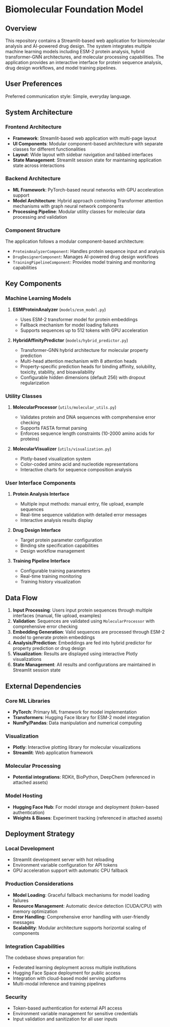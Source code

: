 # Biomolecular Foundation Model

## Overview

This repository contains a Streamlit-based web application for biomolecular analysis and AI-powered drug design. The system integrates multiple machine learning models including ESM-2 protein analysis, hybrid transformer-GNN architectures, and molecular processing capabilities. The application provides an interactive interface for protein sequence analysis, drug design workflows, and model training pipelines.

## User Preferences

Preferred communication style: Simple, everyday language.

## System Architecture

### Frontend Architecture
- **Framework**: Streamlit-based web application with multi-page layout
- **UI Components**: Modular component-based architecture with separate classes for different functionalities
- **Layout**: Wide layout with sidebar navigation and tabbed interfaces
- **State Management**: Streamlit session state for maintaining application state across interactions

### Backend Architecture
- **ML Framework**: PyTorch-based neural networks with GPU acceleration support
- **Model Architecture**: Hybrid approach combining Transformer attention mechanisms with graph neural network components
- **Processing Pipeline**: Modular utility classes for molecular data processing and validation

### Component Structure
The application follows a modular component-based architecture:
- `ProteinAnalyzerComponent`: Handles protein sequence input and analysis
- `DrugDesignerComponent`: Manages AI-powered drug design workflows  
- `TrainingPipelineComponent`: Provides model training and monitoring capabilities

## Key Components

### Machine Learning Models
1. **ESMProteinAnalyzer** (`models/esm_model.py`)
   - Uses ESM-2 transformer model for protein embeddings
   - Fallback mechanism for model loading failures
   - Supports sequences up to 512 tokens with GPU acceleration

2. **HybridAffinityPredictor** (`models/hybrid_predictor.py`)
   - Transformer-GNN hybrid architecture for molecular property prediction
   - Multi-head attention mechanism with 8 attention heads
   - Property-specific prediction heads for binding affinity, solubility, toxicity, stability, and bioavailability
   - Configurable hidden dimensions (default 256) with dropout regularization

### Utility Classes
1. **MolecularProcessor** (`utils/molecular_utils.py`)
   - Validates protein and DNA sequences with comprehensive error checking
   - Supports FASTA format parsing
   - Enforces sequence length constraints (10-2000 amino acids for proteins)

2. **MolecularVisualizer** (`utils/visualization.py`)
   - Plotly-based visualization system
   - Color-coded amino acid and nucleotide representations
   - Interactive charts for sequence composition analysis

### User Interface Components
1. **Protein Analysis Interface**
   - Multiple input methods: manual entry, file upload, example sequences
   - Real-time sequence validation with detailed error messages
   - Interactive analysis results display

2. **Drug Design Interface**
   - Target protein parameter configuration
   - Binding site specification capabilities
   - Design workflow management

3. **Training Pipeline Interface**
   - Configurable training parameters
   - Real-time training monitoring
   - Training history visualization

## Data Flow

1. **Input Processing**: Users input protein sequences through multiple interfaces (manual, file upload, examples)
2. **Validation**: Sequences are validated using `MolecularProcessor` with comprehensive error checking
3. **Embedding Generation**: Valid sequences are processed through ESM-2 model to generate protein embeddings
4. **Analysis/Prediction**: Embeddings are fed into hybrid predictor for property prediction or drug design
5. **Visualization**: Results are displayed using interactive Plotly visualizations
6. **State Management**: All results and configurations are maintained in Streamlit session state

## External Dependencies

### Core ML Libraries
- **PyTorch**: Primary ML framework for model implementation
- **Transformers**: Hugging Face library for ESM-2 model integration
- **NumPy/Pandas**: Data manipulation and numerical computing

### Visualization
- **Plotly**: Interactive plotting library for molecular visualizations
- **Streamlit**: Web application framework

### Molecular Processing
- **Potential integrations**: RDKit, BioPython, DeepChem (referenced in attached assets)

### Model Hosting
- **Hugging Face Hub**: For model storage and deployment (token-based authentication)
- **Weights & Biases**: Experiment tracking (referenced in attached assets)

## Deployment Strategy

### Local Development
- Streamlit development server with hot reloading
- Environment variable configuration for API tokens
- GPU acceleration support with automatic CPU fallback

### Production Considerations
- **Model Loading**: Graceful fallback mechanisms for model loading failures
- **Resource Management**: Automatic device detection (CUDA/CPU) with memory optimization
- **Error Handling**: Comprehensive error handling with user-friendly messages
- **Scalability**: Modular architecture supports horizontal scaling of components

### Integration Capabilities
The codebase shows preparation for:
- Federated learning deployment across multiple institutions
- Hugging Face Space deployment for public access
- Integration with cloud-based model serving platforms
- Multi-modal inference and training pipelines

### Security
- Token-based authentication for external API access
- Environment variable management for sensitive credentials
- Input validation and sanitization for all user inputs